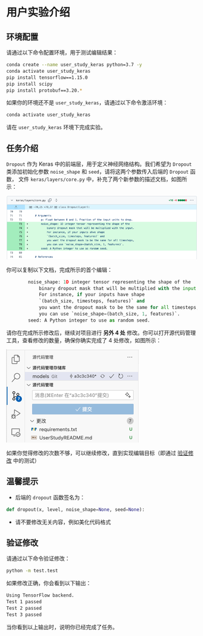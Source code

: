 # 用户实验介绍

## 环境配置
请通过以下命令配置环境，用于测试编辑结果：
```bash
conda create --name user_study_keras python=3.7 -y
conda activate user_study_keras
pip install tensorflow==1.15.0
pip install scipy
pip install protobuf==3.20.*
```

如果你的环境还不是 `user_study_keras`，请通过以下命令激活环境：
```bash
conda activate user_study_keras
```
请在 `user_study_keras` 环境下完成实验。

## 任务介绍
`Dropout` 作为 Keras 中的前端层，用于定义神经网络结构。我们希望为 `Dropout` 类添加初始化参数 `noise_shape` 和 `seed`，请将这两个参数传入后端的 `Dropout` 函数， 文件 `keras/layers/core.py` 中，补充了两个新参数的描述文档，如图所示：

![image](./images/init_edit.png)

你可以复制以下文档，完成所示的首个编辑：
```python
        noise_shape: 1D integer tensor representing the shape of the
            binary dropout mask that will be multiplied with the input.
            For instance, if your inputs have shape
            `(batch_size, timesteps, features)` and
            you want the dropout mask to be the same for all timesteps,
            you can use `noise_shape=(batch_size, 1, features)`.
        seed: A Python integer to use as random seed.
```

请你在完成所示修改后，继续对项目进行 **另外 4 处** 修改。你可以打开源代码管理工具，查看修改的数量，确保你确实完成了 4 处修改，如图所示：

![image](./images/git_diff.png)

如果你觉得修改的次数不够，可以继续修改，直到实现编辑目标（即通过 [验证修改](#验证修改) 中的测试）

## 温馨提示
* 后端的 `dropout` 函数签名为：
```python
def dropout(x, level, noise_shape=None, seed=None):
```
* 请不要修改无关内容，例如美化代码格式

## 验证修改

请通过以下命令验证修改：
```bash
python -m test.test
```

如果修改正确，你会看到以下输出：
```bash
Using TensorFlow backend.
Test 1 passed
Test 2 passed
Test 3 passed
```

当你看到以上输出时，说明你已经完成了任务。
